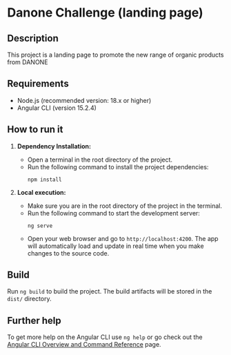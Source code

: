 # Danone Challenge (landing page)

## Description

This project is a landing page to promote the new range of organic products from DANONE

## Requirements

- Node.js (recommended version: 18.x or higher)
- Angular CLI (version 15.2.4)

## How to run it

1. **Dependency Installation:**

   - Open a terminal in the root directory of the project.
   - Run the following command to install the project dependencies:
     ```
     npm install
     ```

2. **Local execution:**
   - Make sure you are in the root directory of the project in the terminal.
   - Run the following command to start the development server:
     ```
     ng serve
     ```
   - Open your web browser and go to `http://localhost:4200`. The app will automatically load and update in real time when you make changes to the source code.

## Build

Run `ng build` to build the project. The build artifacts will be stored in the `dist/` directory.

## Further help

To get more help on the Angular CLI use `ng help` or go check out the [Angular CLI Overview and Command Reference](https://angular.io/cli) page.
